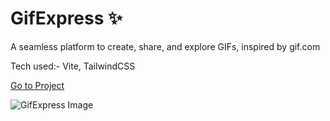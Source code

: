 # GifExpress ✨
A seamless platform to create, share, and explore GIFs, inspired by gif.com

Tech used:- Vite, TailwindCSS

[Go to Project](https://gif-express.vercel.app/)

![GifExpress Image](https://dev-to-uploads.s3.amazonaws.com/uploads/articles/dw1hkdzjqyf0v46dqe1e.png)

